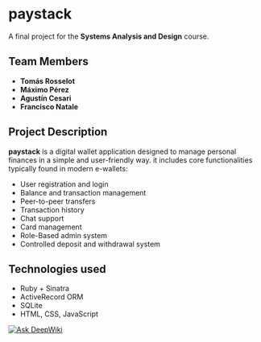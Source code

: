 # paystack

A final project for the **Systems Analysis and Design** course.

## Team Members

- **Tomás Rosselot**
- **Máximo Pérez**
- **Agustín Cesari**
- **Francisco Natale**

## Project Description

**paystack** is a digital wallet application designed to manage personal finances in a simple and user-friendly way. it includes core functionalities typically found in modern e-wallets:

- User registration and login
- Balance and transaction management
- Peer-to-peer transfers
- Transaction history
- Chat support
- Card management
- Role-Based admin system
- Controlled deposit and withdrawal system



## Technologies used
- Ruby + Sinatra
- ActiveRecord ORM
- SQLite 
- HTML, CSS, JavaScript

[![Ask DeepWiki](https://deepwiki.com/badge.svg)](https://deepwiki.com/maxinperez/Virtual-Wallet)

